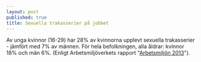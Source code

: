 ```yaml
---
layout: post
published: true
title: Sexuella trakasserier på jobbet
---
```




Av unga kvinnor (16-29) har 28% av kvinnorna upplevt sexuella trakasserier - jämfört med 7% av männen. För hela befolkningen, alla åldrar: kvinnor 18% och män 6%. (Enligt Arbetsmiljöverkets rapport "[Arbetsmiljön 2013](https://www.av.se/globalassets/filer/statistik/arbetsmiljostatistik-arbetsmiljon-2013-rapport-2014-03.pdf)").
